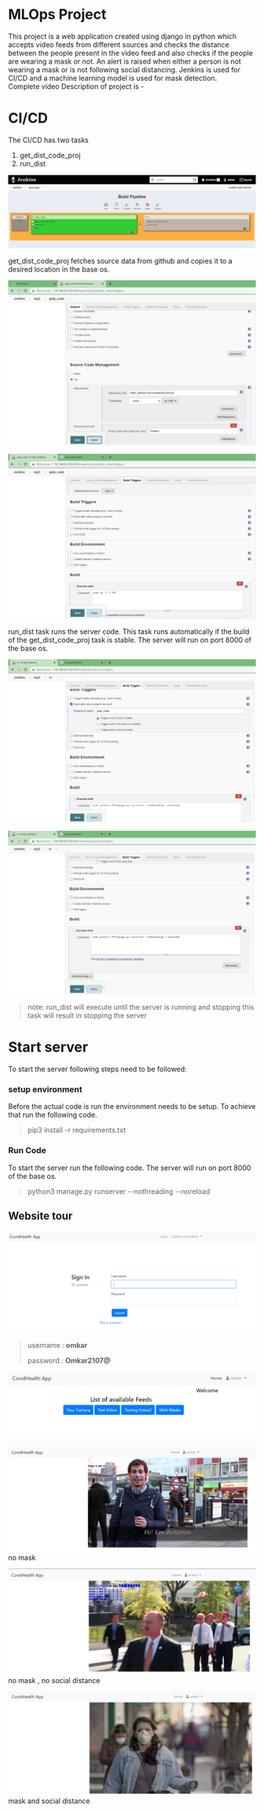 ﻿# MLOps Project

This project is a web application created using django in python which accepts video feeds from different sources and checks the distance between the people present in the video feed and also checks if the people are wearing a mask or not. An alert is raised when either a person is not wearing a mask or is not following social distancing.
Jenkins is used for CI/CD and a machine learning model is used for mask detection.  <br/>Complete video Description of project is - 

# CI/CD

The CI/CD has two tasks 

 1. get_dist_code_proj
 2. run_dist
 
![Job Pipeline](https://github.com/narayanhari/dist/blob/master/114.jpeg)
 
 get_dist_code_proj fetches source data from github and copies it to a desired location in the base os.
 
![get_dist_code_proj (1)](https://github.com/narayanhari/dist/blob/master/121.jpeg)

![get_dist_code_proj (2)](https://github.com/narayanhari/dist/blob/master/122.jpeg)

run_dist task runs the server code. This task runs automatically if the build of the get_dist_code_proj task is stable. The server will run on port 8000 of the base os.

![run_dist (1)](https://github.com/narayanhari/dist/blob/master/118.jpeg)

![run_dist (2)](https://github.com/narayanhari/dist/blob/master/119.jpeg)
> note: run_dist will execute until the server is running and stopping this task will result in stopping the server

# Start server

To start the server following steps need to be followed:

### setup environment
Before the actual code is run the environment needs to be setup.
To achieve that run the following code.

> pip3 install -r requirements.txt

 ### Run Code
 To start the server run the following code.
 The server will run on port 8000 of the base os.

> python3 manage.py runserver --nothreading --noreload

 

## Website tour

![LoginPage](https://github.com/narayanhari/dist/blob/master/Screenshot%20%28123%29.png)

> username : **omkar**
>
> password : **Omkar2107@**

![FeedPage](https://github.com/narayanhari/dist/blob/master/Screenshot%20%28124%29.png)

![Video1](https://github.com/narayanhari/dist/blob/master/Screenshot%20%28125%29.png)
no mask

![Video2](https://github.com/narayanhari/dist/blob/master/Screenshot%20%28127%29.png)
no mask , no social distance

![Video3](https://github.com/narayanhari/dist/blob/master/Screenshot%20%28129%29.png)
mask and social distance
